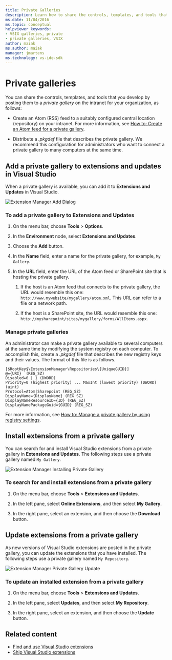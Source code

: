 ```yaml
---
title: Private Galleries
description: Learn how to share the controls, templates, and tools that you develop in the Visual Studio SDK by posting them to a private gallery.
ms.date: 11/04/2016
ms.topic: conceptual
helpviewer_keywords:
- VSIX galleries, private
- private galleries, VSIX
author: maiak
ms.author: maiak
manager: jmartens
ms.technology: vs-ide-sdk
---
```

# Private galleries

You can share the controls, templates, and tools that you develop by posting them to a *private gallery* on the intranet for your organization, as follows:

- Create an Atom (RSS) feed to a suitably configured central location (repository) on your intranet. For more information, see [How to: Create an Atom feed for a private gallery](../extensibility/how-to-create-an-atom-feed-for-a-private-gallery.md).

- Distribute a *.pkgdef* file that describes the private gallery. We recommend this configuration for administrators who want to connect a private gallery to many computers at the same time.

## Add a private gallery to extensions and updates in Visual Studio
 When a private gallery is available, you can add it to **Extensions and Updates** in Visual Studio.

 ![Extension Manager Add Dialog](../extensibility/media/em_adddialog.png "EM_AddDialog")

### To add a private gallery to Extensions and Updates

1. On the menu bar, choose **Tools** > **Options**.

2. In the **Environment** node, select **Extensions and Updates**.

3. Choose the **Add** button.

4. In the **Name** field, enter a name for the private gallery, for example, `My Gallery`.

5. In the **URL** field, enter the URL of the Atom feed or SharePoint site that is hosting the private gallery.

    1. If the host is an Atom feed that connects to the private gallery, the URL would resemble this one: `http://www.mywebsite/mygallery/atom.xml`.  This URL can refer to a file or a network path.

    2. If the host is a SharePoint site, the URL would resemble this one: `http://mysharepoint/sites/mygallery/forms/AllItems.aspx`.

### Manage private galleries
 An administrator can make a private gallery available to several computers at the same time by modifying the system registry on each computer. To accomplish this, create a *.pkgdef* file that describes the new registry keys and their values.  The format of this file is as follows.

```
[$RootKey$\ExtensionManager\Repositories\{UniqueGUID}]
@={URI}  (REG_SZ)
Disabled=0 | 1 (DWORD)
Priority=0 (highest priority) ... MaxInt (lowest priority) (DWORD) (uint)
Protocol=Atom|Sharepoint (REG_SZ)
DisplayName={DisplayName} (REG_SZ)
DisplayNameResourceID={ID} (REG_SZ)
DisplayNamePackageGuid={GUID} (REG_SZ)

```

 For more information, see [How to: Manage a private gallery by using registry settings](../extensibility/how-to-manage-a-private-gallery-by-using-registry-settings.md).

## Install extensions from a private gallery
 You can search for and install Visual Studio extensions from a private gallery in **Extensions and Updates**. The following steps use a private gallery named `My Gallery`.

 ![Extension Manager Installing Private Gallery](../extensibility/media/em_.png "EM_")

### To search for and install extensions from a private gallery

1. On the menu bar, choose **Tools** > **Extensions and Updates**.

2. In the left pane, select **Online Extensions**, and then select **My Gallery**.

3. In the right pane, select an extension, and then choose the **Download** button.

## Update extensions from a private gallery
 As new versions of Visual Studio extensions are posted in the private gallery, you can update the extensions that you have installed. The following steps use a private gallery named `My Repository`.

 ![Extension Manager Private Gallery Update](../extensibility/media/em_update.png "EM_Update")

### To update an installed extension from a private gallery

1. On the menu bar, choose **Tools** > **Extensions and Updates**.

2. In the left pane, select **Updates**, and then select **My Repository**.

3. In the right pane, select an extension, and then choose the **Update** button.

## Related content
- [Find and use Visual Studio extensions](../ide/finding-and-using-visual-studio-extensions.md)
- [Ship Visual Studio extensions](../extensibility/shipping-visual-studio-extensions.md)
